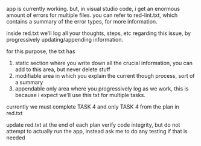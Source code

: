 app is currently working. 
but, in visual studio code, i get an enormous amount of errors for multiple files.
you can refer to red-lint.txt, which contains a summary of the error types, for more information.

inside red.txt we'll log all your thoughts, steps, etc regarding this issue, by progressively updating/appending information.

for this purpose, the txt has
1) static section where you write down all the crucial information, you can add to this area, but never delete stuff
2) modifiable area in which you explain the current though process, sort of a summary
3) appendable only area where you progressively log as we work, this is because i expect we'll use this txt for multiple tasks.

currently we must complete TASK 4 and only TASK 4 from the plan in red.txt

update red.txt at the end of each plan
verify code integrity, but do not attempt to actually run the app, instead ask me to do any testing if that is needed
